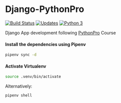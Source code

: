 # Django-PythonPro

[![Build Status](https://travis-ci.org/robertoshimizu/django-pythonpro.svg?branch=master)](https://travis-ci.org/robertoshimizu/django-pythonpro)
[![Updates](https://pyup.io/repos/github/robertoshimizu/django-pythonpro/shield.svg)](https://pyup.io/repos/github/robertoshimizu/django-pythonpro/)
[![Python 3](https://pyup.io/repos/github/robertoshimizu/django-pythonpro/python-3-shield.svg)](https://pyup.io/repos/github/robertoshimizu/django-pythonpro/)

Django App development following [PythonPro](https://www.python.pro.br/) Course

#### Install the dependencies using Pipenv

```bash
pipenv sync -d
```
#### Activate Virtualenv

```bash
source .venv/bin/activate
```
Alternatively:
```bash
pipenv shell
```